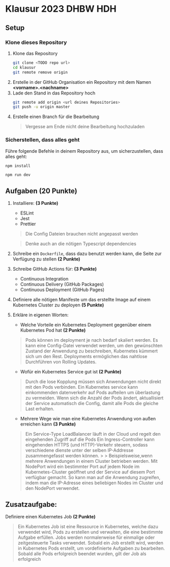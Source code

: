 # Klausur 2023 DHBW HDH

## Setup

### Klone dieses Repository

1. Klone das Repository
    ```bash
    git clone <TODO repo url>
    cd klausur
    git remote remove origin
    ```
2. Erstelle in der GitHub Organisation ein Repository mit dem Namen **\<vorname>.\<nachname>**
3. Lade den Stand in das Repository hoch
   ```bash
   git remote add origin <url deines Repositories>
   git push -u origin master
   ```
4. Erstelle einen Branch für die Bearbeitung
   > Vergesse am Ende nicht deine Bearbeitung hochzuladen

### Sicherstellen, dass alles geht

Führe folgende Befehle in deinem Repository aus, um sicherzustellen, dass alles geht:

```bash
npm install

npm run dev
```

## Aufgaben (20 Punkte)

1. Installiere: **(3 Punkte)**
   * ESLint
   * Jest
   * Prettier
   > Die Config Dateien brauchen nicht angepasst werden
   
   > Denke auch an die nötigen Typescript dependencies
2. Schreibe ein `Dockerfile`, dass dazu benutzt werden kann, die Seite zur Verfügung zu stellen **(2 Punkte)**
3. Schreibe GitHub Actions für: **(3 Punkte)**
   * Continuous Integration
   * Continuous Delivery (GitHub Packages)
   * Continuous Deployment (GitHub Pages)
4. Definiere alle nötigen Manifeste um das erstellte Image auf einem Kubernetes Cluster zu deployen **(5 Punkte)**
5. Erkläre in eigenen Worten:
   * Welche Vorteile ein Kubernetes Deployment gegenüber einem Kubernetes Pod hat **(2 Punkte)**
   > Pods können im deployment je nach bedarf skaliert werden.
   > Es kann eine Config-Datei verwendet werden, um den gewünschten Zustand der Anwendung zu beschreiben, Kubernetes kümmert sich um den Rest.
   > Deployments ermöglichen das nahtlose Durchführen von Rolling Updates.
   * Wofür ein Kubernetes Service gut ist **(2 Punkte)**
   > Durch die lose Kopplung müssen sich Anwendungen nicht direkt mit den Pods verbinden.
   > Ein Kubernetes service kann einkommenden datenverkehr auf Pods aufteilen um überlastung zu vermeiden.
   > Wenn sich die Anzahl der Pods ändert, aktuallisiert der Service automatisch die Config, damit alle Pods die gleiche Last erhalten.
   * Mehrere Wege wie man eine Kubernetes Anwendung von außen erreichen kann **(3 Punkte)**
   > Ein Service-Type LoadBalancer läuft in der Cloud und regelt den eingehenden Zugriff auf die Pods
   > Ein Ingress-Controller kann eingehenden HTTPS (und HTTP)-Verkehr steuern, sodass verschiedene dienste unter der selben IP-Addresse zusammengefasst werden können. > > Beispielsweise,wenn mehrere Anwendungen in einem Cluster betrieben werden.
   > Mit NodePort wird ein bestimmter Port auf jedem Node im Kubernetes-Cluster geöffnet und der Service auf diesem Port verfügbar gemacht. So kann man auf die Anwendung zugreifen, indem man die IP-Adresse eines beliebigen Nodes im Cluster und den NodePort verwendet.

## Zusatzaufgabe:

Definiere einen Kubernetes Job **(2 Punkte)**
> Ein Kubernetes Job ist eine Ressource in Kubernetes, welche dazu verwendet wird, Pods zu erstellen und verwalten, die eine bestimmte Aufgabe erfüllen. Jobs werden normalerweise für einmalige oder zeitgesteuerte Tasks verwendet. Sobald ein Job erstellt wird, werden in Kubernetes Pods erstellt, um vordefinierte Aufgaben zu bearbeiten. Sobald alle Pods erfolgreich beendet wurden, gilt der Job als erfolgreich